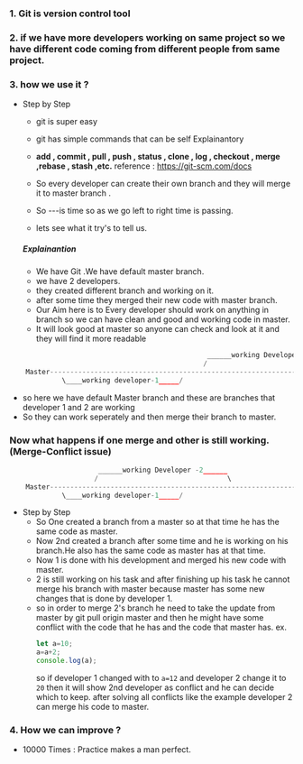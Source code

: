 ### 1. Git is version control tool

### 2. if we have more developers working on same project so we have different code coming from different people from same project.

### 3. how we use it ?
- Step by Step
    - git is super easy
    - git has simple commands that can be self Explainantory
    - **add , commit , pull , push , status , clone , log , checkout , merge ,rebase , stash ,etc.**
    reference : https://git-scm.com/docs

    - So every developer can create their own branch and they will merge it to master branch .
    - So ---is time so as we go left to right time is passing.
    - lets see what it try's to tell us.
    ##### Explainantion
    - We have Git .We have default master branch.
    - we have 2 developers.
    - they created different branch and working on it.
    - after some time they merged their new code with master branch.
    - Our Aim here is to Every developer should work on anything in branch so we can have clean and good and working code in master.
    - It will look good at master so anyone can check and look at it and they will find it more readable

```js
                                                 ______working Developer -2______
                                                /                                \
    Master---------------------------------------------------------------------------->Time.
             \____working developer-1_____/
```

- so here we have default Master branch and these are branches that developer 1 and 2 are working 
- So they can work seperately and then merge their branch to master.


### Now what happens if one merge and other is still working.(Merge-Conflict issue)
```js
                      ______working Developer -2______
                     /                                \                             
    Master---------------------------------------------------------------------->Time.
             \____working developer-1_____/
```
- Step by Step
    - So One created a branch from a master so at that time he has the same code as master.
    - Now 2nd created a branch after some time and he is working on his branch.He also has the
    same code as master has at that time.
    - Now 1 is done with his development and merged his new code with master.
    - 2 is still working on his task and after finishing up his task he cannot merge his branch
    with master because master has some new changes that is done by developer 1.
    - so in order to merge 2's branch he need to take the update from master by git pull origin master
    and then he might have some conflict with the code that he has and the code that master has.
    ex.
        ```js
        let a=10;
        a=a+2;
        console.log(a);
        ```
        so if developer 1 changed with to `a=12`
        and developer 2 change it to `20`
        then it will show 2nd developer as conflict and he can decide which to keep.
    after solving all conflicts like the example developer 2 can merge his code to master.

### 4. How we can improve ?
- 10000 Times : Practice makes a man perfect.


